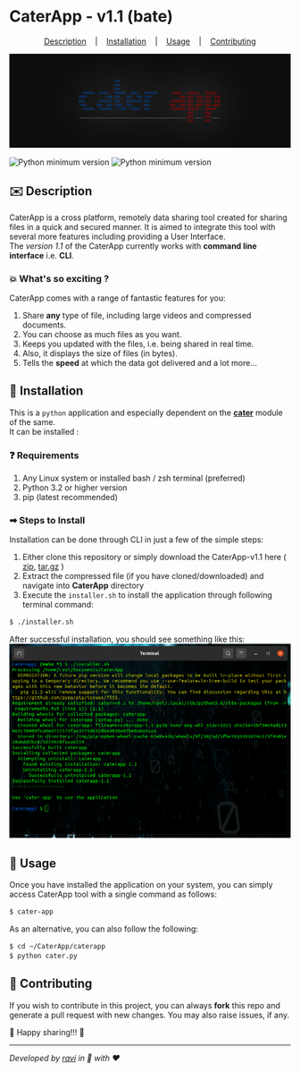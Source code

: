 # **CaterApp - v1.1** (bate)   

<p align="center">
  <a href="#-description">Description</a>
  &nbsp;&nbsp;&nbsp;|&nbsp;&nbsp;&nbsp;
  <a href="#-installation">Installation</a>
  &nbsp;&nbsp;&nbsp;|&nbsp;&nbsp;&nbsp;
  <a href="#-usage">Usage</a>
  &nbsp;&nbsp;&nbsp;|&nbsp;&nbsp;&nbsp;
  <a href="#-contributing">Contributing</a>
</p>  

![icon banner](./assets/logo.jpg)

<!-- _A Quick & Secured Data Sharing Application!_ --> 

![Python minimum version](https://img.shields.io/badge/Python-3.2%2B-brightgreen)
![Python minimum version](https://img.shields.io/badge/cater-1.1-blue)

## ✉️ Description
CaterApp is a cross platform, remotely data sharing tool created for sharing files in a quick and secured manner. It is aimed to integrate this tool with several more features including providing a User Interface.\
The _version 1.1_ of the CaterApp currently works with **command line interface** i.e. **CLI**.

### 💥 What's so exciting ?  
CaterApp comes with a range of fantastic features for you:  
1. Share **any** type of file, including large videos and compressed documents.  
2. You can choose as much files as you want.  
3. Keeps you updated with the files, i.e. being shared in real time.  
4. Also, it displays the size of files (in bytes).  
5. Tells the **speed** at which the data got delivered and a lot more...

## 📌 Installation  
This is a `python` application and especially dependent on the [**cater**](https://github.com/ravi-prakash1907/cater) module of the same.  
It can be installed :

### ❓ Requirements  
1. Any Linux system or installed bash / zsh terminal (preferred)  
2. Python 3.2 or higher version  
3. pip (latest recommended)  

### ➡ Steps to Install
Installation can be done through CLI in just a few of the simple steps:  

1. Either clone this repository or simply download the CaterApp-v1.1 here \( [zip](https://github.com/ravi-prakash1907/CaterApp/archive/refs/tags/v1.1.zip), [tar.gz](https://github.com/ravi-prakash1907/CaterApp/archive/refs/tags/v1.1.tar.gz) \)  
2. Extract the compressed file (if you have cloned/downloaded) and navigate into **CaterApp** directory  
3. Execute the `installer.sh` to install the application through following terminal command:  
```sh
$ ./installer.sh
```
After successful installation, you should see something like this:  
![installing screenshot](./assets/installation.png)  

## 🤔 Usage  
Once you have installed the application on your system, you can simply access CaterApp tool with a single command as follows: 
```sh
$ cater-app
```
As an alternative, you can also follow the following:  
```sh
$ cd ~/CaterApp/caterapp
$ python cater.py
```

## 🤝 Contributing  
If you wish to contribute in this project, you can always **fork** this repo and generate a pull request with new changes. You may also raise issues, if any.  

🌟 Happy sharing!!! 🌟

---  
_Developed by [ravi](http://ravi-prakash1907.gitlab.io/) in 🐍 with ❤️_
